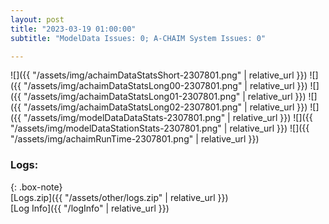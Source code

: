 ```yaml
---
layout: post
title: "2023-03-19 01:00:00"
subtitle: "ModelData Issues: 0; A-CHAIM System Issues: 0"

---
```


![]({{ "/assets/img/achaimDataStatsShort-2307801.png" | relative_url }})
![]({{ "/assets/img/achaimDataStatsLong00-2307801.png" | relative_url }})
![]({{ "/assets/img/achaimDataStatsLong01-2307801.png" | relative_url }})
![]({{ "/assets/img/achaimDataStatsLong02-2307801.png" | relative_url }})
![]({{ "/assets/img/modelDataDataStats-2307801.png" | relative_url }})
![]({{ "/assets/img/modelDataStationStats-2307801.png" | relative_url }})
![]({{ "/assets/img/achaimRunTime-2307801.png" | relative_url }})




### Logs:  
  
{: .box-note}  
[Logs.zip]({{ "/assets/other/logs.zip" | relative_url }})  
[Log Info]({{ "/logInfo" | relative_url }})  
